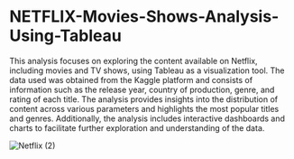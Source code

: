 # NETFLIX-Movies-Shows-Analysis-Using-Tableau

This analysis focuses on exploring the content available on Netflix, including movies and TV shows, using Tableau as a visualization tool. 
 The data used was obtained from the Kaggle platform and consists of information such as the release year, country of production, genre, and rating of each title. 
The analysis provides insights into the distribution of content across various parameters and highlights the most popular titles and genres. 
Additionally, the analysis includes interactive dashboards and charts to facilitate further exploration and understanding of the data.


![Netflix (2)](https://user-images.githubusercontent.com/111060707/218656054-14229f15-ecdd-4d8c-8954-fe660c6b0e61.png)
